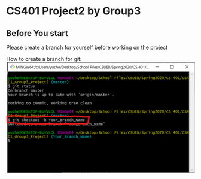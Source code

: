 # CS401 Project2 by Group3

## Before You start
Please create a branch for yourself before working on the project

How to create a branch for git:
![Branch](images/howtobranch.png)